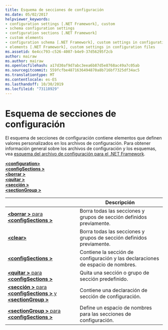 ```yaml
---
title: Esquema de secciones de configuración
ms.date: 05/02/2017
helpviewer_keywords:
- configuration settings [.NET Framework], custom
- schema configuration settings
- configuration sections [.NET Framework]
- custom elements
- configuration schema [.NET Framework], custom settings in configuration files
- elements [.NET Framework], custom settings in configuration files
ms.assetid: 6e4cc793-c526-4007-b4e9-37d56295f2cb
author: mairaw
ms.author: mairaw
ms.openlocfilehash: a17d30af9d7abc3eea6b87d5e8768ac49a7c05ab
ms.sourcegitcommit: 559fcfbe4871636494870a8b716bf7325df34ac5
ms.translationtype: MT
ms.contentlocale: es-ES
ms.lasthandoff: 10/30/2019
ms.locfileid: "73118929"
---
```

# <a name="configuration-sections-schema"></a>Esquema de secciones de configuración

El esquema de secciones de configuración contiene elementos que definen valores personalizados en los archivos de configuración. Para obtener información general sobre los archivos de configuración y los esquemas, vea [esquema del archivo de configuración para el .NET Framework](index.md).

[ **\<configuration>** ](configuration-element.md)   
[ **\<configSections >** ](configsections-element-for-configuration.md)   
[ **\<borrar >** ](clear-element-for-configsections.md)   
[ **\<quitar >** ](remove-element-for-configsections.md)   
[ **\<sección >** ](section-element.md)   
[ **\<sectionGroup >** ](sectiongroup-element-for-configsections.md)

|     | Descripción |
| --- | ----------- |
| [ **\<borrar >** para **\<configSections >** ](clear-element-for-configsections.md) | Borra todas las secciones y grupos de sección definidos previamente. |
| [ **\<clear>** ](clear-element-for-configsections.md) | Borra todas las secciones y grupos de sección definidos previamente. |
| [ **\<configSections >** ](configsections-element-for-configuration.md) | Contiene la sección de configuración y las declaraciones de espacio de nombres. |
| [ **\<quitar >** para **\<configSections >** ](remove-element-for-configsections.md) | Quita una sección o grupo de sección predefinido. |
| [ **\<sección >** para **\<configSections >** y **\<sectionGroup >** ](section-element.md) | Contiene una declaración de sección de configuración. |
| [ **\<sectionGroup >** para **\<configSections >** ](sectiongroup-element-for-configsections.md) | Define un espacio de nombres para las secciones de configuración. |
